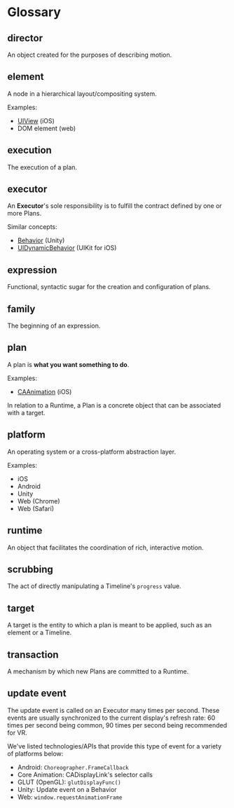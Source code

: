 # Glossary

## director

An object created for the purposes of describing motion.

## element

A node in a hierarchical layout/compositing system.

Examples:

- [UIView](https://developer.apple.com/library/ios/documentation/UIKit/Reference/UIView_Class/) (iOS)
- DOM element (web)

## execution

The execution of a plan.

## executor

An **Executor**'s sole responsibility is to fulfill the contract defined by one or more Plans.

Similar concepts:

- [Behavior](http://docs.unity3d.com/ScriptReference/Behaviour.html) (Unity)
- [UIDynamicBehavior](https://developer.apple.com/library/ios/documentation/UIKit/Reference/UIDynamicBehavior_Class/) (UIKit for iOS)

## expression

Functional, syntactic sugar for the creation and configuration of plans.

## family

The beginning of an expression.

## plan

A plan is **what you want something to do**.

Examples:

- [CAAnimation](https://developer.apple.com/library/ios/documentation/GraphicsImaging/Reference/CAAnimation_class/) (iOS)

In relation to a Runtime, a Plan is a concrete object that can be associated with a target.

## platform

An operating system or a cross-platform abstraction layer.

Examples:

- iOS
- Android
- Unity
- Web (Chrome)
- Web (Safari)

## runtime

An object that facilitates the coordination of rich, interactive motion.

## scrubbing

The act of directly manipulating a Timeline's `progress` value.

## target

A target is the entity to which a plan is meant to be applied, such as an element or a Timeline.

## transaction

A mechanism by which new Plans are committed to a Runtime.

## update event

The update event is called on an Executor many times per second. These events are usually synchronized to the current display's refresh rate: 60 times per second being common, 90 times per second being recommended for VR.

We've listed technologies/APIs that provide this type of event for a variety of platforms below:

- Android: `Choreographer.FrameCallback`
- Core Animation: CADisplayLink's selector calls
- GLUT (OpenGL): `glutDisplayFunc()`
- Unity: Update event on a Behavior
- Web: `window.requestAnimationFrame`